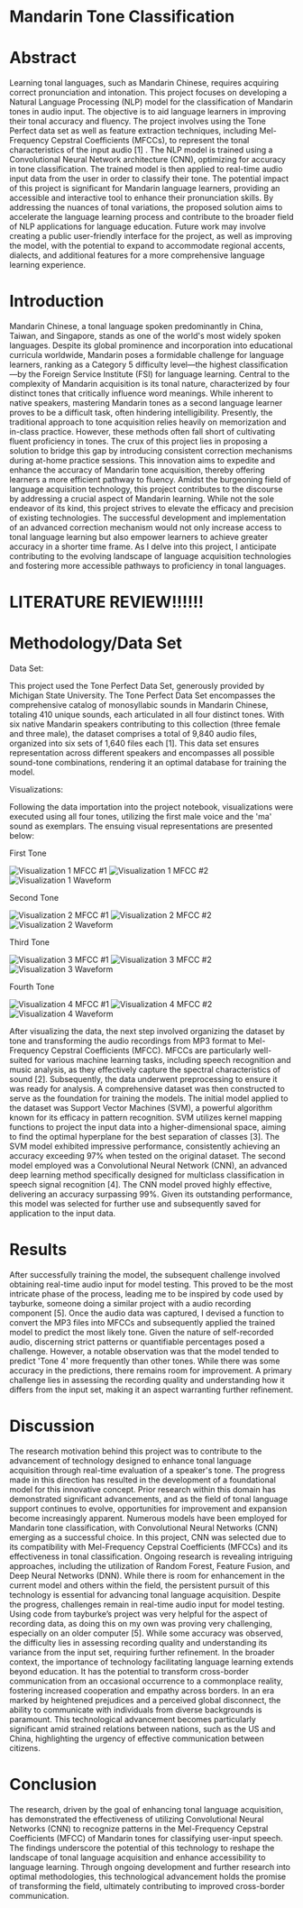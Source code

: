 # Mandarin Tone Classification

# Abstract

Learning tonal languages, such as Mandarin Chinese, requires acquiring correct pronunciation and intonation. This project focuses on developing a Natural Language Processing (NLP) model for the classification of Mandarin tones in audio input. The objective is to aid language learners in improving their tonal accuracy and fluency.
The project involves using the Tone Perfect data set as well as feature extraction techniques, including Mel-Frequency Cepstral Coefficients (MFCCs), to represent the tonal characteristics of the input audio [1] .
The NLP model is trained using a Convolutional Neural Network architecture (CNN), optimizing for accuracy in tone classification. The trained model is then applied to real-time audio input data from the user in order to classify their tone.
The potential impact of this project is significant for Mandarin language learners, providing an accessible and interactive tool to enhance their pronunciation skills. By addressing the nuances of tonal variations, the proposed solution aims to accelerate the language learning process and contribute to the broader field of NLP applications for language education. Future work may involve creating a public user-friendly interface for the project, as well as improving the model, with the potential to expand to accommodate regional accents, dialects, and additional features for a more comprehensive language learning experience.

# Introduction

Mandarin Chinese, a tonal language spoken predominantly in China, Taiwan, and Singapore, stands as one of the world's most widely spoken languages. Despite its global prominence and incorporation into educational curricula worldwide, Mandarin poses a formidable challenge for language learners, ranking as a Category 5 difficulty level—the highest classification—by the Foreign Service Institute (FSI) for language learning. Central to the complexity of Mandarin acquisition is its tonal nature, characterized by four distinct tones that critically influence word meanings. While inherent to native speakers, mastering Mandarin tones as a second language learner proves to be a difficult task, often hindering intelligibility.
Presently, the traditional approach to tone acquisition relies heavily on memorization and in-class practice. However, these methods often fall short of cultivating fluent proficiency in tones. The crux of this project lies in proposing a solution to bridge this gap by introducing consistent correction mechanisms during at-home practice sessions. This innovation aims to expedite and enhance the accuracy of Mandarin tone acquisition, thereby offering learners a more efficient pathway to fluency.
Amidst the burgeoning field of language acquisition technology, this project contributes to the discourse by addressing a crucial aspect of Mandarin learning. While not the sole endeavor of its kind, this project strives to elevate the efficacy and precision of existing technologies. The successful development and implementation of an advanced correction mechanism would not only increase access to tonal language learning but also empower learners to achieve greater accuracy in a shorter time frame. As I delve into this project, I anticipate contributing to the evolving landscape of language acquisition technologies and fostering more accessible pathways to proficiency in tonal languages.

# LITERATURE REVIEW!!!!!!

# Methodology/Data Set

Data Set:

This project used the Tone Perfect Data Set, generously provided by Michigan State University. The Tone Perfect Data Set encompasses the comprehensive catalog of monosyllabic sounds in Mandarin Chinese, totaling 410 unique sounds, each articulated in all four distinct tones. With six native Mandarin speakers contributing to this collection (three female and three male), the dataset comprises a total of 9,840 audio files, organized into six sets of 1,640 files each [1]. This data set ensures representation across different speakers and encompasses all possible sound-tone combinations, rendering it an optimal database for training the model.

Visualizations:

Following the data importation into the project notebook, visualizations were executed using all four tones, utilizing the first male voice and the 'ma' sound as exemplars. The ensuing visual representations are presented below:

First Tone

![Visualization 1 MFCC #1](visualizations/First%20Tone%20-%20MFCC%20%231%20Visualization.png)
![Visualization 1 MFCC #2](visualizations/First%20Tone%20-%20MFCC%20%232%20Visualization.png)
![Visualization 1 Waveform](visualizations/First%20Tone%20-%20Waveform%20Visualization.png)

Second Tone

![Visualization 2 MFCC #1](visualizations/Second%20Tone%20-%20MFCC%20%231%20Visualization.png)
![Visualization 2 MFCC #2](visualizations/Second%20Tone%20-%20MFCC%20%232%20Visualization.png)
![Visualization 2 Waveform](visualizations/Second%20Tone%20-%20Waveform%20Visualization.png)

Third Tone

![Visualization 3 MFCC #1](visualizations/Third%20Tone%20-%20MFCC%20%231%20Visualization.png)
![Visualization 3 MFCC #2](visualizations/Third%20Tone%20-%20MFCC%20%232%20Visualization.png)
![Visualization 3 Waveform](visualizations/Third%20Tone%20-%20Waveform%20Visualization.png)

Fourth Tone

![Visualization 4 MFCC #1](visualizations/Fourth%20Tone%20-%20MFCC%20%231%20Visualization.png)
![Visualization 4 MFCC #2](visualizations/Fourth%20Tone%20-%20MFCC%20%232%20Visualization.png)
![Visualization 4 Waveform](visualizations/Fourth%20Tone%20-%20Waveform%20Visualization.png)


After visualizing the data, the next step involved organizing the dataset by tone and transforming the audio recordings from MP3 format to Mel-Frequency Cepstral Coefficients (MFCC). MFCCs are particularly well-suited for various machine learning tasks, including speech recognition and music analysis, as they effectively capture the spectral characteristics of sound [2].
Subsequently, the data underwent preprocessing to ensure it was ready for analysis. A comprehensive dataset was then constructed to serve as the foundation for training the models.
The initial model applied to the dataset was Support Vector Machines (SVM), a powerful algorithm known for its efficacy in pattern recognition. SVM utilizes kernel mapping functions to project the input data into a higher-dimensional space, aiming to find the optimal hyperplane for the best separation of classes [3]. The SVM model exhibited impressive performance, consistently achieving an accuracy exceeding 97% when tested on the original dataset.
The second model employed was a Convolutional Neural Network (CNN), an advanced deep learning method specifically designed for multiclass classification in speech signal recognition [4]. The CNN model proved highly effective, delivering an accuracy surpassing 99%. Given its outstanding performance, this model was selected for further use and subsequently saved for application to the input data.

# Results

After successfully training the model, the subsequent challenge involved obtaining real-time audio input for model testing. This proved to be the most intricate phase of the process, leading me to be inspired by code used by tayburke, someone doing a similar project with a audio recording component [5]. Once the audio data was captured, I devised a function to convert the MP3 files into MFCCs and subsequently applied the trained model to predict the most likely tone.
Given the nature of self-recorded audio, discerning strict patterns or quantifiable percentages posed a challenge. However, a notable observation was that the model tended to predict 'Tone 4' more frequently than other tones. While there was some accuracy in the predictions, there remains room for improvement. A primary challenge lies in assessing the recording quality and understanding how it differs from the input set, making it an aspect warranting further refinement.

# Discussion

The research motivation behind this project was to contribute to the advancement of technology designed to enhance tonal language acquisition through real-time evaluation of a speaker's tone. The progress made in this direction has resulted in the development of a foundational model for this innovative concept. Prior research within this domain has demonstrated significant advancements, and as the field of tonal language support continues to evolve, opportunities for improvement and expansion become increasingly apparent.
Numerous models have been employed for Mandarin tone classification, with Convolutional Neural Networks (CNN) emerging as a successful choice. In this project, CNN was selected due to its compatibility with Mel-Frequency Cepstral Coefficients (MFCCs) and its effectiveness in tonal classification. 
Ongoing research is revealing intriguing approaches, including the utilization of Random Forest, Feature Fusion, and Deep Neural Networks (DNN). While there is room for enhancement in the current model and others within the field, the persistent pursuit of this technology is essential for advancing tonal language acquisition.
Despite the progress, challenges remain in real-time audio input for model testing. Using code from tayburke’s project was very helpful for the aspect of recording data, as doing this on my own was proving very challenging, especially on an older computer [5]. While some accuracy was observed, the difficulty lies in assessing recording quality and understanding its variance from the input set, requiring further refinement.
In the broader context, the importance of technology facilitating language learning extends beyond education. It has the potential to transform cross-border communication from an occasional occurrence to a commonplace reality, fostering increased cooperation and empathy across borders.
In an era marked by heightened prejudices and a perceived global disconnect, the ability to communicate with individuals from diverse backgrounds is paramount. This technological advancement becomes particularly significant amid strained relations between nations, such as the US and China, highlighting the urgency of effective communication between citizens.

# Conclusion

The research, driven by the goal of enhancing tonal language acquisition, has demonstrated the effectiveness of utilizing Convolutional Neural Networks (CNN) to recognize patterns in the Mel-Frequency Cepstral Coefficients (MFCC) of Mandarin tones for classifying user-input speech. The findings underscore the potential of this technology to reshape the landscape of tonal language acquisition and enhance accessibility to language learning. Through ongoing development and further research into optimal methodologies, this technological advancement holds the promise of transforming the field, ultimately contributing to improved cross-border communication.

